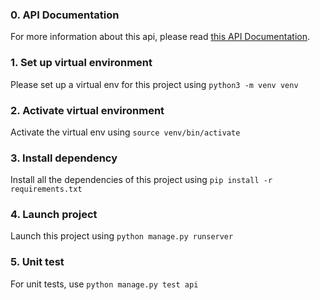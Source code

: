 ### 0. API Documentation
For more information about this api, please read [this API Documentation](https://github.com/JingyingheXD/authentication-system/blob/main/backend/api_doc.md).

### 1. Set up virtual environment

Please set up a virtual env for this project using `python3 -m venv venv`

### 2. Activate virtual environment

Activate the virtual env using `source venv/bin/activate`

### 3. Install dependency

Install all the dependencies of this project using `pip install -r requirements.txt`

### 4. Launch project

Launch this project using `python manage.py runserver`

### 5. Unit test

For unit tests, use `python manage.py test api`

